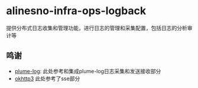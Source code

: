 # alinesno-infra-ops-logback
提供分布式日志收集和管理功能，进行日志的管理和采集配置，包括日志的分析审计等

## 鸣谢

- [plume-log](https://gitee.com/plumeorg/infraLog): 此处参考和集成plume-log日志采集和发送接收部分
- [okhttp3](https://github.com/square/okhttp) 此处参考了sse部分